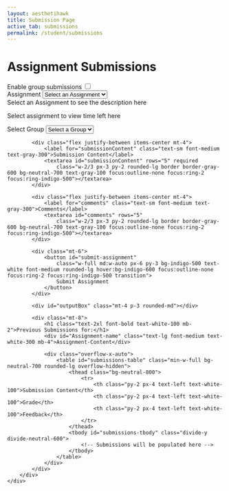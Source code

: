 ```yaml
---
layout: aesthetihawk
title: Submission Page
active_tab: submissions
permalink: /student/submissions
---
```


<div class="container mx-auto px-4 py-8 max-w-3xl">
    <div class="bg-neutral-800 rounded-lg shadow-md p-6 mb-6 border border-neutral-700">
        <h1 class="text-3xl font-bold text-gray-100 mb-6 border-b border-neutral-700 pb-2">Assignment Submissions</h1>
        <div class="mb-4 flex items-center justify-between">
        <span class="text-sm font-medium text-gray-300">Enable group submissions</span>
        <label class="inline-flex items-center cursor-pointer">
            <input type="checkbox" id="myToggle" class="sr-only" onchange="toggleSwitch(this)">
            <div id="customToggleTrack" class="relative w-11 h-6 bg-neutral-600 rounded-full transition-colors duration-300">
                <div id="customToggleCircle" class="absolute top-[2px] left-[2px] h-5 w-5 rounded-full border border-gray-500 transition-all duration-300"></div>
            </div>
        </label>
        </div>
        <div class="space-y-4">
            <div class="flex justify-between items-center">
                <label for="assignment-select" class="text-sm font-medium text-gray-300">Assignment</label>
                <select id="assignment-select" class="w-2/3 px-3 py-2 rounded-lg border border-gray-600 bg-neutral-700 text-gray-100 focus:outline-none focus:ring-2 focus:ring-indigo-500">
                    <option value="" disabled selected>Select an Assignment</option>
                </select>
            </div>
            <div id="Assignment-Content" class="p-4 bg-neutral-700 rounded-md mb-4 border-l-4 border-indigo-500 text-gray-100">
                Select an Assignment to see the description here
            </div>
            <div id="timer-container" class="p-3 rounded-md border border-gray-600 bg-neutral-800">
                <p id="time-left" class="font-bold text-gray-100">Select assignment to view time left here</p>
            </div>
            <div id="group-submit" class="hidden space-y-4 mt-6 p-4 rounded-md border border-gray-400">
                <div class="flex justify-between items-center">
                    <label for="group-select" class="text-sm font-medium text-gray-700">Select Group</label>
                    <select id="group-select" class="w-2/3 px-3 py-2 border border-gray-400 rounded-md focus:outline-none focus:ring-2 focus:ring-gray-500">
                        <option value="" disabled selected>Select a Group</option>
                    </select>
                </div>
            </div>

            <div class="flex justify-between items-center mt-4">
                <label for="submissionContent" class="text-sm font-medium text-gray-300">Submission Content</label>
                <textarea id="submissionContent" rows="5" required
                    class="w-2/3 px-3 py-2 rounded-lg border border-gray-600 bg-neutral-700 text-gray-100 focus:outline-none focus:ring-2 focus:ring-indigo-500"></textarea>
            </div>

            <div class="flex justify-between items-center mt-4">
                <label for="comments" class="text-sm font-medium text-gray-300">Comments</label>
                <textarea id="comments" rows="5"
                    class="w-2/3 px-3 py-2 rounded-lg border border-gray-600 bg-neutral-700 text-gray-100 focus:outline-none focus:ring-2 focus:ring-indigo-500"></textarea>
            </div>

            <div class="mt-6">
                <button id="submit-assignment"
                    class="w-full md:w-auto px-6 py-3 bg-indigo-500 text-white font-medium rounded-lg hover:bg-indigo-600 focus:outline-none focus:ring-2 focus:ring-indigo-500 transition">
                    Submit Assignment
                </button>
            </div>

            <div id="outputBox" class="mt-4 p-3 rounded-md"></div>

            <div class="mt-8">
                <h1 class="text-2xl font-bold text-white-100 mb-2">Previous Submissions for:</h1>
                <div id="Assignment-name" class="text-lg font-medium text-white-300 mb-4">Assignment-Content</div>

                <div class="overflow-x-auto">
                    <table id="submissions-table" class="min-w-full bg-neutral-700 rounded-lg overflow-hidden">
                        <thead class="bg-neutral-800">
                            <tr>
                                <th class="py-2 px-4 text-left text-white-100">Submission Content</th>
                                <th class="py-2 px-4 text-left text-white-100">Grade</th>
                                <th class="py-2 px-4 text-left text-white-100">Feedback</th>
                            </tr>
                        </thead>
                        <tbody id="submissions-tbody" class="divide-y divide-neutral-600">
                            <!-- Submissions will be populated here -->
                        </tbody>
                    </table>
                </div>
            </div>
        </div>
    </div>
</div>
<script type="module">
    import { javaURI, fetchOptions } from '{{site.baseurl}}/assets/js/api/config.js';
    let selectedTask = "";
    let tasks = "";
    let assignmentIds = [];
    let submissions = [];
    let assignIndex = 0;
    let assignments;
    let userId = -1;
    let StuName;
    let Student;
    let groupId = null;

    document.getElementById("submit-assignment").addEventListener("click", Submit);

    async function fetchGroups() {
        const groupSelect = document.getElementById("group-select");
        try {
            const response = await fetch(javaURI+'/api/groups', fetchOptions);
            if (!response.ok) throw new Error("Failed to fetch groups");
            const groups = await response.json();
            groupSelect.innerHTML = `<option value="" disabled selected>Select a Group</option>`;
            groups.forEach(group => {
                const option = document.createElement("option");
                option.value = group.id;
                option.textContent = group.name || `Group ${group.id}`;
                groupSelect.appendChild(option);
            });
        } catch (error) {
            console.error("Error fetching groups:", error);
        }

        groupSelect.addEventListener("change", () => {
            groupId = groupSelect.value;
        });
    }

    // Call when toggle is enabled
    document.getElementById("myToggle").addEventListener("change", function () {
        if (this.checked) {
            document.getElementById("group-submit").style.display = "block";
            fetchGroups();
        } else {
            document.getElementById("group-submit").style.display = "none";
            groupId = null;
        }
    });

    
    function disableGroupSubmit() {
        document.getElementById("group-submit").style.display = "none";
    }
    function Submit() {
        let urllink_submit = javaURI + "/api/submissions/submit/";
        const submissionContent = document.getElementById('submissionContent').value;
        const comment = document.getElementById('comments').value;
        getUserId();
        if (userId == -1) {
            alert("Please login first");
            return;
        }
        const studentId = userId;
        const assigmentId = assignments[assignIndex - 1].id;
        urllink_submit += assigmentId.toString();
        let isLate = false;
        const now = new Date();
        const deadlineDate = new Date(assignments[assignIndex - 1].dueDate);
        console.log(now);
        console.log(deadlineDate);
        console.log(deadlineDate - now);

        const submissionData = {
            content: submissionContent,
            comment: comment,
            isLate: deadlineDate - now < 0
        };

        if (groupId) {
            submissionData.isGroup = true;
            submissionData.submitterId = parseInt(groupId);
        } else {
            submissionData.isGroup = false;
            submissionData.submitterId = userId;
        }
        console.log(JSON.stringify(submissionData));

        fetch(urllink_submit, {
            ...fetchOptions,
            method: "POST",
            body: JSON.stringify(submissionData)
        })
            .then(response => {
                const outputBox = document.getElementById('outputBox');
                if (response.ok) {
                    outputBox.innerText = 'Successful Submission! ';
                    outputBox.className = 'mt-4 p-3 rounded-md bg-green-100 text-green-800 border border-green-200';
                    fetchSubmissions();
                    return response.json();
                } else {
                    outputBox.innerText = 'Failed Submission! ';
                    outputBox.className = 'mt-4 p-3 rounded-md bg-red-100 text-red-800 border border-red-200';
                    throw new Error('Failed to submit data: ' + response.statusText);
                }

            })
            .then(result => {
                console.log('Submission successful:', result);
            })
            .catch(error => {
                console.error('Error:', error);
            });
    }

    async function fetchAssignments() {
        try {
            const response = await fetch(javaURI + "/api/assignments/debug", fetchOptions);
            assignments = await response.json();
            populateAssignmentDropdown(assignments);
        } catch (error) {
            console.error('Error fetching tasks:', error);
        }
    }

    function populateAssignmentDropdown(Assignments) {
        const assignmentSelect = document.getElementById('assignment-select');
        Assignments.forEach(assignment => {
            const option = document.createElement('option');
            option.value = assignment.name;
            option.textContent = assignment.name;
            assignmentSelect.appendChild(option);
            assignmentIds.push(assignment.id);
        });
    }

    document.getElementById("assignment-select").addEventListener("change", function () {
        selectedTask = this.value;
        assignIndex = this.selectedIndex;
        document.getElementById("Assignment-Content").innerText = assignments[assignIndex - 1].description;
        console.log(assignments[assignIndex - 1].dueDate);
        console.log(calculateTimeLeft(assignments[assignIndex - 1].dueDate));
        console.log(assignments[assignIndex - 1].timestamp);
        document.getElementById("Assignment-name").innerText = this.value;
        fetchSubmissions();
    });

    function calculateTimeLeft(deadline) {
        const now = new Date();
        const deadlineDate = new Date(deadline);
        const diff = deadlineDate - now;

        if (diff > 0) {
            const days = Math.floor(diff / (1000 * 60 * 60 * 24));
            const hours = Math.floor((diff % (1000 * 60 * 60 * 24)) / (1000 * 60 * 60));
            const minutes = Math.floor((diff % (1000 * 60 * 60)) / (1000 * 60));

            const totalTime = deadlineDate - new Date(deadline);
            const timeLeft = deadlineDate - now;
            const percentageLeft = (timeLeft / totalTime) * 100;
            updateTimeText(days, hours, minutes);

            return `${days}d ${hours}h ${minutes}m left`;
        } else {
            updateTimeText(-0.5, -0.5, -0.5);
            return "Deadline Passed";
        }
    }

    function updateTimeText(days, hours, minutes) {
        const timeLeftElement = document.getElementById('time-left');
        let message = '';
        let color = '';
        let shouldShake = false;
        if (days > 3) {
            message = `Time Left: ${days}d ${hours}h ${minutes}m`;
            color = 'green';
            timeLeftElement.className = 'font-medium text-green-600';
        } else if (days <= 3 && days > 0) {
            message = `Time Left: ${days}d ${hours}h ${minutes}m (Hurry up!)`;
            color = 'orange';
            timeLeftElement.className = 'font-medium text-orange-600';
        } else if (days <= 0 && (hours > 0 || minutes > 0)) {
            message = `Time Left: ${hours}h ${minutes}m (Almost due!)`;
            color = 'red';
            timeLeftElement.className = 'font-medium text-red-600 animate-pulse';
            shouldShake = true;
        } else {
            message = 'Deadline Passed';
            color = 'red';
            timeLeftElement.className = 'font-medium text-red-600 animate-pulse';
            shouldShake = true;
        }

        timeLeftElement.textContent = message;
    }

    async function getUserId() {
        const url_persons = `${javaURI}/api/person/get`;
        await fetch(url_persons, fetchOptions)
            .then(response => {
                if (!response.ok) { 
                    throw new Error(`Spring server response: ${response.status}`);
                }
                return response.json();
            })
            .then(data => {
                userId = data.id;
                console.log("here", data);
                StuName = data.name;
                let info = data.name + "," + String(data.id);
                console.log(info);

            })
            .catch(error => {
                console.error("Java Database Error:", error);
            });
    }

    async function fetchSubmissions() {
        const urllink = javaURI + "/api/submissions/getSubmissions";
        try {
            const response = await fetch(`${urllink}/${userId}`, fetchOptions);
            const Submissions = await response.json();
            console.log(JSON.stringify(Submissions) + "------");
            populateSubmissionsTable(JSON.stringify(Submissions));
        } catch (error) {
            console.log("this is so skibbidi");
            console.error('Error fetching submissions:', error);
        }
    }

    function populateSubmissionsTable(submissionsJson) {
        const submissions = JSON.parse(submissionsJson);
        const tableBody = document.getElementById('submissions-tbody');
        tableBody.innerHTML = '';

        submissions.forEach(submission => {
            const row = document.createElement('tr');
            console.log(submission.assignment?.id + " " + assignIndex + "$$$$$");
            if (submission.assignment?.id == assignIndex) {
                console.log("SKIBBBB");
                const contentCell = document.createElement('td');
                contentCell.textContent = submission.content || 'N/A';
                contentCell.className = 'py-2 px-4 text-white-700';
                row.appendChild(contentCell);

                const gradeCell = document.createElement('td');
                gradeCell.textContent = submission.grade || 'Ungraded';
                gradeCell.className = 'py-2 px-4 font-medium';
                if (submission.grade) {
                    gradeCell.classList.add('text-blue-600');
                } else {
                    gradeCell.classList.add('text-white-500');
                }
                row.appendChild(gradeCell);
                console.log(submission.grade);

                const feedbackCell = document.createElement('td');
                feedbackCell.textContent = submission.feedback || 'No feedback yet';
                feedbackCell.className = 'py-2 px-4 italic text-white-600';
                row.appendChild(feedbackCell);

                tableBody.appendChild(row);
            }
        });
    }

    disableGroupSubmit();
    document.addEventListener("DOMContentLoaded", async () => {
        await getUserId();
        await fetchSubmissions();
        await fetchAssignments();
    });
</script>
<script type="text/javascript">
    function toggleSwitch(checkbox) {
        const track = document.getElementById('customToggleTrack');
        const circle = document.getElementById('customToggleCircle');
        if (checkbox.checked) {
            track.classList.remove('bg-neutral-600');
            track.classList.add('bg-indigo-600');
            circle.style.left = '24px';
        } else {
            track.classList.remove('bg-indigo-600');
            track.classList.add('bg-neutral-600');
            circle.style.left = '2px';
        }
    }
</script>